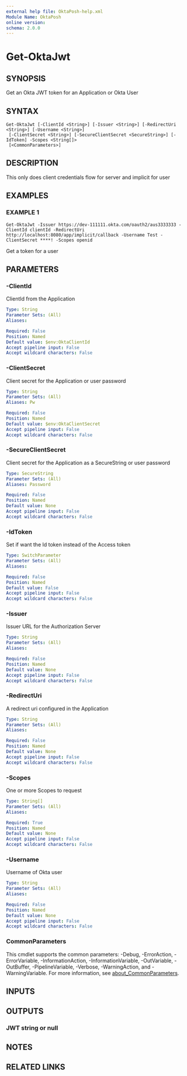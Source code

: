 ```yaml
---
external help file: OktaPosh-help.xml
Module Name: OktaPosh
online version:
schema: 2.0.0
---
```


# Get-OktaJwt

## SYNOPSIS
Get an Okta JWT token for an Application or Okta User

## SYNTAX

```
Get-OktaJwt [-ClientId <String>] [-Issuer <String>] [-RedirectUri <String>] [-Username <String>]
 [-ClientSecret <String>] [-SecureClientSecret <SecureString>] [-IdToken] -Scopes <String[]>
 [<CommonParameters>]
```

## DESCRIPTION
This only does client credentials flow for server and implicit for user

## EXAMPLES

### EXAMPLE 1
```
Get-OktaJwt -Issuer https://dev-111111.okta.com/oauth2/aus3333333 -ClientId clientId -RedirectUri http://localhost:8080/app/implicit/callback -Username Test -ClientSecret ****! -Scopes openid
```

Get a token for a user

## PARAMETERS

### -ClientId
ClientId from the Application

```yaml
Type: String
Parameter Sets: (All)
Aliases:

Required: False
Position: Named
Default value: $env:OktaClientId
Accept pipeline input: False
Accept wildcard characters: False
```

### -ClientSecret
Client secret for the Application or user password

```yaml
Type: String
Parameter Sets: (All)
Aliases: Pw

Required: False
Position: Named
Default value: $env:OktaClientSecret
Accept pipeline input: False
Accept wildcard characters: False
```

### -SecureClientSecret
Client secret for the Application as a SecureString or user password

```yaml
Type: SecureString
Parameter Sets: (All)
Aliases: Password

Required: False
Position: Named
Default value: None
Accept pipeline input: False
Accept wildcard characters: False
```

### -IdToken
Set if want the Id token instead of the Access token

```yaml
Type: SwitchParameter
Parameter Sets: (All)
Aliases:

Required: False
Position: Named
Default value: False
Accept pipeline input: False
Accept wildcard characters: False
```

### -Issuer
Issuer URL for the Authorization Server

```yaml
Type: String
Parameter Sets: (All)
Aliases:

Required: False
Position: Named
Default value: None
Accept pipeline input: False
Accept wildcard characters: False
```

### -RedirectUri
A redirect uri configured in the Application

```yaml
Type: String
Parameter Sets: (All)
Aliases:

Required: False
Position: Named
Default value: None
Accept pipeline input: False
Accept wildcard characters: False
```

### -Scopes
One or more Scopes to request

```yaml
Type: String[]
Parameter Sets: (All)
Aliases:

Required: True
Position: Named
Default value: None
Accept pipeline input: False
Accept wildcard characters: False
```

### -Username
Username of Okta user

```yaml
Type: String
Parameter Sets: (All)
Aliases:

Required: False
Position: Named
Default value: None
Accept pipeline input: False
Accept wildcard characters: False
```

### CommonParameters
This cmdlet supports the common parameters: -Debug, -ErrorAction, -ErrorVariable, -InformationAction, -InformationVariable, -OutVariable, -OutBuffer, -PipelineVariable, -Verbose, -WarningAction, and -WarningVariable. For more information, see [about_CommonParameters](http://go.microsoft.com/fwlink/?LinkID=113216).

## INPUTS

## OUTPUTS

### JWT string or null
## NOTES

## RELATED LINKS
